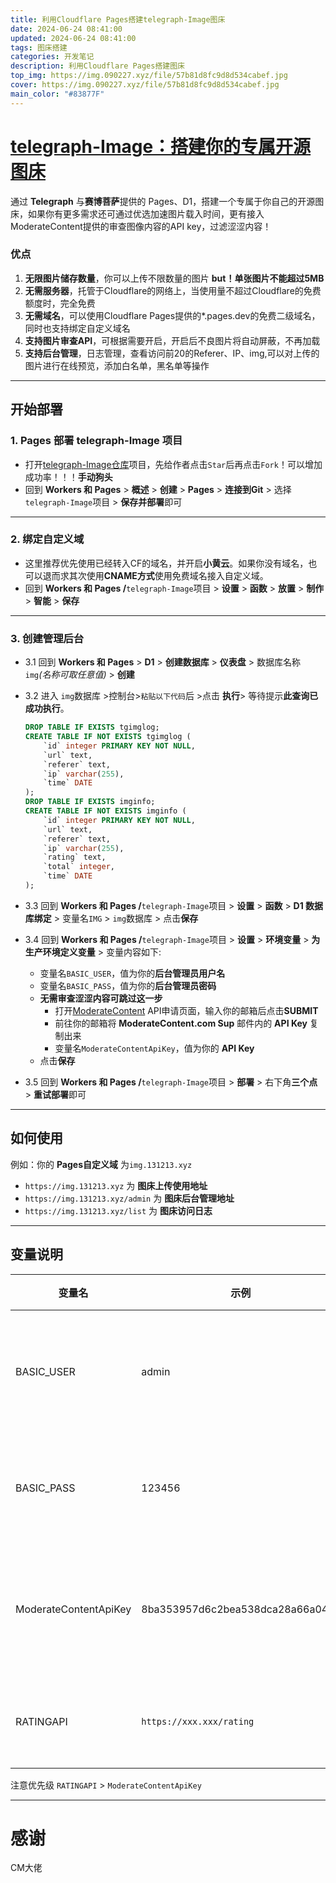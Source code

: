 ```yaml
---
title: 利用Cloudflare Pages搭建telegraph-Image图床
date: 2024-06-24 08:41:00
updated: 2024-06-24 08:41:00
tags: 图床搭建
categories: 开发笔记
description: 利用Cloudflare Pages搭建图床
top_img: https://img.090227.xyz/file/57b81d8fc9d8d534cabef.jpg
cover: https://img.090227.xyz/file/57b81d8fc9d8d534cabef.jpg
main_color: "#83877F"
---
```


# [telegraph-Image：搭建你的专属开源图床](https://github.com/x-dr/telegraph-Image)

通过 **Telegraph** 与**赛博菩萨**提供的 Pages、D1，搭建一个专属于你自己的开源图床，如果你有更多需求还可通过优选加速图片载入时间，更有接入ModerateContent提供的审查图像内容的API key，过滤涩涩内容！

### 优点

1. **无限图片储存数量**，你可以上传不限数量的图片 **but！单张图片不能超过5MB**
2. **无需服务器**，托管于Cloudflare的网络上，当使用量不超过Cloudflare的免费额度时，完全免费
3. **无需域名**，可以使用Cloudflare Pages提供的*.pages.dev的免费二级域名，同时也支持绑定自定义域名
4. **支持图片审查API**，可根据需要开启，开启后不良图片将自动屏蔽，不再加载
5. **支持后台管理**，日志管理，查看访问前20的Referer、IP、img,可以对上传的图片进行在线预览，添加白名单，黑名单等操作

------

## 开始部署

### 1. Pages 部署 **telegraph-Image 项目**

- 打开[telegraph-Image仓库](https://github.com/x-dr/telegraph-Image)项目，先给作者点击`Star`后再点击`Fork`！可以增加成功率！！！**手动狗头**
- 回到 **Workers 和 Pages** > **概述** > **创建** > **Pages** > **连接到Git** > 选择`telegraph-Image`项目 > **保存并部署**即可

------

### 2. 绑定自定义域

- 这里推荐优先使用已经转入CF的域名，并开启**小黄云**。如果你没有域名，也可以退而求其次使用**CNAME方式**使用免费域名接入自定义域。
- 回到 **Workers 和 Pages /**`telegraph-Image`项目 > **设置** > **函数** > **放置** > **制作** > **智能** > **保存**

------

### 3. 创建管理后台

- 3.1 回到 **Workers 和 Pages** > **D1** > **创建数据库** > **仪表盘** > 数据库名称`img`*(名称可取任意值)* > **创建**

- 3.2 进入 `img`数据库 >控制台>`粘贴以下代码`后 >点击 **执行**\> 等待提示**此查询已成功执行**。

  ```sql
  DROP TABLE IF EXISTS tgimglog;
  CREATE TABLE IF NOT EXISTS tgimglog (
      `id` integer PRIMARY KEY NOT NULL,
      `url` text,
      `referer` text,
      `ip` varchar(255),
      `time` DATE
  );
  DROP TABLE IF EXISTS imginfo;
  CREATE TABLE IF NOT EXISTS imginfo (
      `id` integer PRIMARY KEY NOT NULL,
      `url` text,
      `referer` text,
      `ip` varchar(255),
      `rating` text,
      `total` integer,
      `time` DATE
  );
  ```

- 3.3 回到 **Workers 和 Pages /**`telegraph-Image`项目 > **设置** > **函数** > **D1 数据库绑定** > 变量名`IMG` > `img`数据库 > 点击**保存**

- 3.4 回到 **Workers 和 Pages /**`telegraph-Image`项目 > **设置** > **环境变量** \> **为生产环境定义变量** \> 变量内容如下:

  - 变量名`BASIC_USER`，值为你的**后台管理员用户名**
  - 变量名`BASIC_PASS`，值为你的**后台管理员密码**
  - **无需审查涩涩内容可跳过这一步**
    - 打开[ModerateContent](https://moderatecontent.com/signup) API申请页面，输入你的邮箱后点击**SUBMIT**
    - 前往你的邮箱将 **ModerateContent.com Sup** 邮件内的 **API Key** 复制出来
    - 变量名`ModerateContentApiKey`，值为你的 **API Key**
  - 点击**保存**

- 3.5 回到 **Workers 和 Pages /**`telegraph-Image`项目 > **部署** > 右下角**三个点** > **重试部署**即可

------

## 如何使用

例如：你的 **Pages自定义域** 为`img.131213.xyz`

- `https://img.131213.xyz` 为 **图床上传使用地址**
- `https://img.131213.xyz/admin` 为 **图床后台管理地址**
- `https://img.131213.xyz/list` 为 **图床访问日志**

------

## 变量说明

| 变量名                | 示例                             | 备注                                                |
| --------------------- | -------------------------------- | --------------------------------------------------- |
| BASIC_USER            | admin                            | 后台管理员用户名                                    |
| BASIC_PASS            | 123456                           | 后台管理员密码                                      |
| ModerateContentApiKey | 8ba353957d6c2bea538dca28a66a04cd | 审查图像内容的API key                               |
| RATINGAPI             | `https://xxx.xxx/rating`         | [自建的鉴黄api](https://github.com/x-dr/nsfwjs-api) |

注意优先级 `RATINGAPI` > `ModerateContentApiKey`

------

# 感谢

CM大佬
